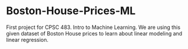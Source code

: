 # Boston-House-Prices-ML
First project for CPSC 483.  Intro to Machine Learning.  We are using this given dataset of Boston House prices to learn about linear modeling and linear regression.
